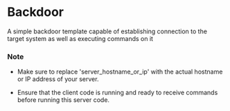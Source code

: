 
# Backdoor

A simple backdoor template capable of establishing connection to the target system as well as executing commands on it


### Note
- Make sure to replace 'server_hostname_or_ip' with the actual hostname or IP address of your server.

- Ensure that the client code is running and ready to receive commands before running this server code.